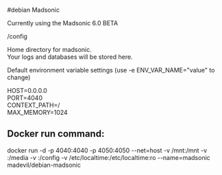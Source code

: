#debian Madsonic

Currently using the Madsonic 6.0 BETA

/config  

Home directory for madsonic.  
Your logs and databases will be stored here.

Default environment variable settings (use -e ENV_VAR_NAME="value" to change)  

HOST=0.0.0.0  
PORT=4040  
CONTEXT_PATH=/  
MAX_MEMORY=1024  

## Docker run command:

docker run -d -p 4040:4040 -p 4050:4050 --net=host -v /mnt:/mnt -v <path for media files>:/media -v <path for config files>:/config -v /etc/localtime:/etc/localtime:ro --name=madsonic madevil/debian-madsonic

